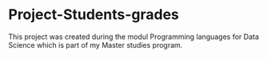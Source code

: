 # Project-Students-grades
This project was created during the modul Programming languages for Data Science which is part of my Master studies program.
